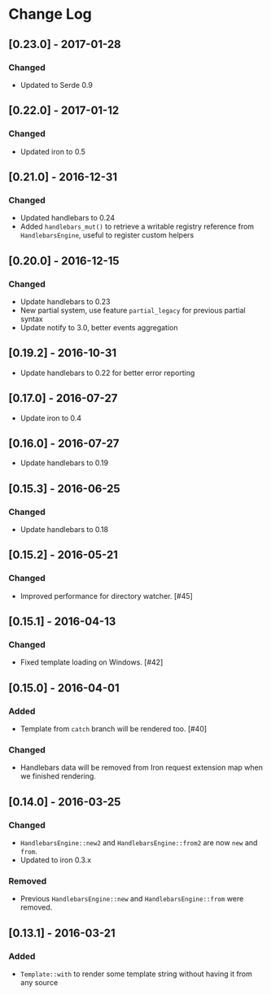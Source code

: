 # Change Log

## [0.23.0] - 2017-01-28

### Changed

* Updated to Serde 0.9

## [0.22.0] - 2017-01-12

### Changed

* Updated iron to 0.5

## [0.21.0] - 2016-12-31

### Changed

* Updated handlebars to 0.24
* Added `handlebars_mut()` to retrieve a writable registry reference
  from `HandlebarsEngine`, useful to register custom helpers

## [0.20.0] - 2016-12-15

### Changed

* Update handlebars to 0.23
* New partial system, use feature `partial_legacy` for previous
  partial syntax
* Update notify to 3.0, better events aggregation

## [0.19.2] - 2016-10-31

* Update handlebars to 0.22 for better error reporting

## [0.17.0] - 2016-07-27

* Update iron to 0.4

## [0.16.0] - 2016-07-27

* Update handlebars to 0.19

## [0.15.3] - 2016-06-25

### Changed

* Update handlebars to 0.18

## [0.15.2] - 2016-05-21

### Changed

* Improved performance for directory watcher. [#45]

## [0.15.1] - 2016-04-13

### Changed

* Fixed template loading on Windows. [#42]

## [0.15.0] - 2016-04-01

### Added

* Template from `catch` branch will be rendered too. [#40]

### Changed

* Handlebars data will be removed from Iron request extension map when
  we finished rendering.

## [0.14.0] - 2016-03-25

### Changed

* `HandlebarsEngine::new2` and `HandlebarsEngine::from2` are now `new`
  and `from`.
* Updated to iron 0.3.x

### Removed

* Previous `HandlebarsEngine::new` and `HandlebarsEngine::from` were
  removed.

## [0.13.1] - 2016-03-21

### Added

* `Template::with` to render some template string without having it
  from any source
